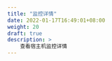 ```yaml
---
title: "监控详情"
date: 2022-01-17T16:49:01+08:00
weight: 20
draft: true
description: >
    查看宿主机监控详情
---
```



